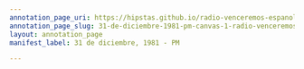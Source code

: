 ```yaml
---
annotation_page_uri: https://hipstas.github.io/radio-venceremos-espanol/annotations/31-de-diciembre-1981-pm-canvas-1-radio-venceremos.json
annotation_page_slug: 31-de-diciembre-1981-pm-canvas-1-radio-venceremos
layout: annotation_page
manifest_label: 31 de diciembre, 1981 - PM

---
```

